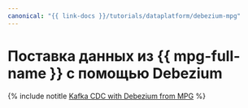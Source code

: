 ```yaml
---
canonical: "{{ link-docs }}/tutorials/dataplatform/debezium-mpg"
---
```


# Поставка данных из {{ mpg-full-name }} с помощью Debezium

{% include notitle [Kafka CDC with Debezium from MPG](../../../_tutorials/dataplatform/debezium-mpg.md) %}
